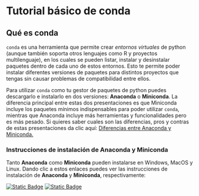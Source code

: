 # Tutorial básico de conda

## Qué es conda

`conda` es una herramienta que permite crear *entornos virtuales* de python (aunque también soporta otros lenguajes como R y proyectos multilenguaje), en los cuales se pueden listar, instalar y desinstalar paquetes dentro de cada uno de estos entornos. Esto te permite poder instalar diferentes versiones de paquetes para distintos proyectos que tengas sin causar problemas de compatibilidad entre ellos.

Para utilizar `conda` como tu gestor de paquetes de python puedes descargarlo e instalarlo en dos versiones: **Anaconda** o **Miniconda**. La diferencia principal entre estas dos presentaciones es que Miniconda incluye los paquetes mínimos indispensables para poder utilizar `conda`, mientras que Anaconda incluye más herramientas y funcionalidades pero es más pesado. Si quieres saber cuales son las diferencias, pros y contras de estas presentaciones da clic aquí:
[Diferencias entre Anaconda y Miniconda.](https://jorgeislas.com/)

### Instrucciones de instalación de Anaconda y Miniconda

Tanto **Anaconda** como **Miniconda** pueden instalarse en Windows, MacOS y Linux. Dando clic a estos enlaces puedes ver las instrucciones de instalación de **Anaconda** y **Miniconda**, respectivamente: 

[![Static Badge](https://img.shields.io/badge/-Instalaci%C3%B3n%20Anaconda-%23000000?logo=anaconda&logoColor=%23fbfbfb&labelColor=%2344A833&color=%230c0c0c)](https://docs.anaconda.com/free/anaconda/install/) 
[![Static Badge](https://img.shields.io/badge/-Instalaci%C3%B3n%20Miniconda-%23000000?logo=anaconda&logoColor=%23fbfbfb&labelColor=%2344A833&color=%230c0c0c)](https://docs.conda.io/projects/miniconda/en/latest/)

